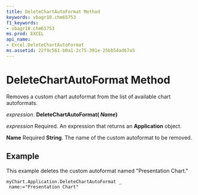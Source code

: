 ```yaml
---
title: DeleteChartAutoFormat Method
keywords: vbagr10.chm65753
f1_keywords:
- vbagr10.chm65753
ms.prod: EXCEL
api_name:
- Excel.DeleteChartAutoFormat
ms.assetid: 22f9c561-b0a1-2c75-391e-25bb54ad67a5
---
```



# DeleteChartAutoFormat Method

Removes a custom chart autoformat from the list of available chart autoformats.

 _expression_. **DeleteChartAutoFormat( _Name_)**

 _expression_ Required. An expression that returns an **Application** object.

 **Name** Required **String**. The name of the custom autoformat to be removed.

## Example

This example deletes the custom autoformat named "Presentation Chart."


```
myChart.Application.DeleteChartAutoFormat _ 
 name:="Presentation Chart" 

```


